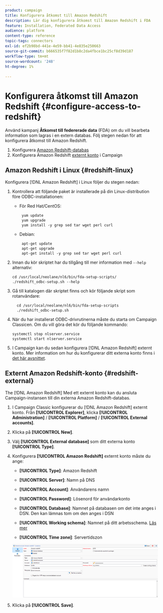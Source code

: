 ```yaml
---
product: campaign
title: Konfigurera åtkomst till Amazon Redshift
description: Lär dig konfigurera åtkomst till Amazon Redshift i FDA
feature: Installation, Federated Data Access
audience: platform
content-type: reference
topic-tags: connectors
exl-id: ef2b98bd-441e-4e59-bb41-4e835e250663
source-git-commit: b666535f7f82d1b8c2da4fbce1bc25cf8d39d187
workflow-type: tm+mt
source-wordcount: '248'
ht-degree: 1%

---
```


# Konfigurera åtkomst till Amazon Redshift {#configure-access-to-redshift}

Använd kampanj **Åtkomst till federerade data** (FDA) om du vill bearbeta information som lagras i en extern databas. Följ stegen nedan för att konfigurera åtkomst till Amazon Redshift.

1. Konfigurera [Amazon Redshift-databas](#configuring-redshift)
1. Konfigurera Amazon Redshift [externt konto](#redshift-external) i Campaign

## Amazon Redshift i Linux {#redshift-linux}

Konfigurera [!DNL Amazon Redshift] i Linux följer du stegen nedan:

1. Kontrollera att följande paket är installerade på din Linux-distribution före ODBC-installationen:

   * För Red Hat/CentOS:

     ```
      yum update
      yum upgrade
      yum install -y grep sed tar wget perl curl
     ```

   * Debian:

     ```
      apt-get update
      apt-get upgrade
      apt-get install -y grep sed tar wget perl curl
     ```

1. Innan du kör skriptet har du tillgång till mer information med `--help` alternativ:

   ```
   cd /usr/local/neolane/nl6/bin/fda-setup-scripts/
   ./redshift_odbc-setup.sh --help
   ```

1. Gå till katalogen där skriptet finns och kör följande skript som rotanvändare:

   ```
     cd /usr/local/neolane/nl6/bin/fda-setup-scripts
     ./redshift_odbc-setup.sh
   ```

1. När du har installerat ODBC-drivrutinerna måste du starta om Campaign Classicen. Om du vill göra det kör du följande kommando:

   ```
   systemctl stop nlserver.service
   systemctl start nlserver.service
   ```

1. I Campaign kan du sedan konfigurera [!DNL Amazon Redshift] externt konto. Mer information om hur du konfigurerar ditt externa konto finns i [det här avsnittet](#redshift-external).

## Externt Amazon Redshift-konto {#redshift-external}

The [!DNL Amazon Redshift] Med ett externt konto kan du ansluta Campaign-instansen till din externa Amazon Redshift-databas.

1. I Campaign Classic konfigurerar du [!DNL Amazon Redshift] externt konto. Från **[!UICONTROL Explorer]**, klicka **[!UICONTROL Administration]** / **[!UICONTROL Platform]** / **[!UICONTROL External accounts]**.

1. Klicka på **[!UICONTROL New]**.

1. Välj **[!UICONTROL External database]** som ditt externa konto **[!UICONTROL Type]**.

1. Konfigurera **[!UICONTROL Amazon Redshift]** externt konto måste du ange:

   * **[!UICONTROL Type]**: Amazon Redshift

   * **[!UICONTROL Server]**: Namn på DNS

   * **[!UICONTROL Account]**: Användarens namn

   * **[!UICONTROL Password]**: Lösenord för användarkonto

   * **[!UICONTROL Database]**: Namnet på databasen om det inte anges i DSN. Den kan lämnas tom om den anges i DSN

   * **[!UICONTROL Working schema]**: Namnet på ditt arbetsschema. [Läs mer](https://docs.aws.amazon.com/redshift/latest/dg/r_Schemas_and_tables.html)

   * **[!UICONTROL Time zone]**: Servertidszon

   ![](assets/amazon_redshift.png)

1. Klicka på **[!UICONTROL Save]**.

